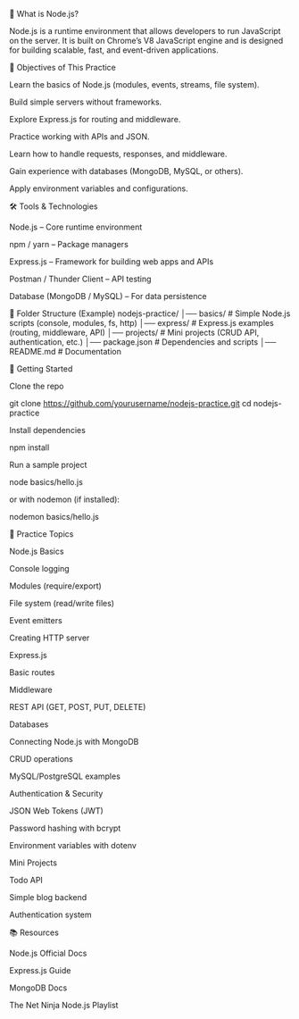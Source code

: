 📌 What is Node.js?

Node.js is a runtime environment that allows developers to run JavaScript on the server. It is built on Chrome’s V8 JavaScript engine and is designed for building scalable, fast, and event-driven applications.

🎯 Objectives of This Practice

Learn the basics of Node.js (modules, events, streams, file system).

Build simple servers without frameworks.

Explore Express.js for routing and middleware.

Practice working with APIs and JSON.

Learn how to handle requests, responses, and middleware.

Gain experience with databases (MongoDB, MySQL, or others).

Apply environment variables and configurations.

🛠️ Tools & Technologies

Node.js – Core runtime environment

npm / yarn – Package managers

Express.js – Framework for building web apps and APIs

Postman / Thunder Client – API testing

Database (MongoDB / MySQL) – For data persistence

📂 Folder Structure (Example)
nodejs-practice/
│── basics/         # Simple Node.js scripts (console, modules, fs, http)
│── express/        # Express.js examples (routing, middleware, API)
│── projects/       # Mini projects (CRUD API, authentication, etc.)
│── package.json    # Dependencies and scripts
│── README.md       # Documentation

🚀 Getting Started

Clone the repo

git clone https://github.com/yourusername/nodejs-practice.git
cd nodejs-practice


Install dependencies

npm install


Run a sample project

node basics/hello.js


or with nodemon (if installed):

nodemon basics/hello.js

📖 Practice Topics

Node.js Basics

Console logging

Modules (require/export)

File system (read/write files)

Event emitters

Creating HTTP server

Express.js

Basic routes

Middleware

REST API (GET, POST, PUT, DELETE)

Databases

Connecting Node.js with MongoDB

CRUD operations

MySQL/PostgreSQL examples

Authentication & Security

JSON Web Tokens (JWT)

Password hashing with bcrypt

Environment variables with dotenv

Mini Projects

Todo API

Simple blog backend

Authentication system

📚 Resources

Node.js Official Docs

Express.js Guide

MongoDB Docs

The Net Ninja Node.js Playlist
